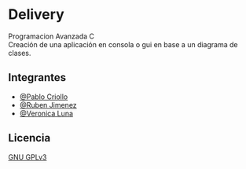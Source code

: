 
# Delivery
Programacion Avanzada C  
Creación de una aplicación en consola o gui en base a un diagrama de clases.
## Integrantes

- [@Pablo Criollo](https://github.com/PabloC2A)
- [@Ruben Jimenez](https://github.com/rubenjz)
- [@Veronica Luna](veronica-7)


## Licencia

[GNU GPLv3](https://choosealicense.com/licenses/gpl-3.0/)

